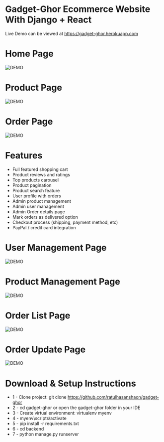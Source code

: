 # Gadget-Ghor Ecommerce Website With Django + React



Live Demo can be viewed at https://gadget-ghor.herokuapp.com



# Home Page
![DEMO](../master/static/images/Homepage.jpg)

# Product Page
![DEMO](../master/static/images/Productpage.jpg)

# Order Page
![DEMO](../master/static/images/Orderpage.jpg)



# Features
* Full featured shopping cart
* Product reviews and ratings
* Top products carousel
* Product pagination
* Product search feature
* User profile with orders
* Admin product management
* Admin user management
* Admin Order details page
* Mark orders as delivered option
* Checkout process (shipping, payment method, etc)
* PayPal / credit card integration

# User Management Page
![DEMO](../master/static/images/UserManagement.jpg)

# Product Management Page
![DEMO](../master/static/images/ProductManagement.jpg)

# Order List Page
![DEMO](../master/static/images/OrderManagement.jpg)

# Order Update Page
![DEMO](../master/static/images/OrderUpdate.jpg)

# Download & Setup Instructions

* 1 - Clone project: git clone https://github.com/ratulhasanshaon/gadget-ghor
* 2 - cd gadget-ghor or open the gadget-ghor folder in your IDE
* 3 - Create virtual environment: virtualenv myenv
* 4 - myenv\scripts\activate
* 5 - pip install -r requirements.txt
* 6 - cd backend
* 7 - python manage.py runserver


